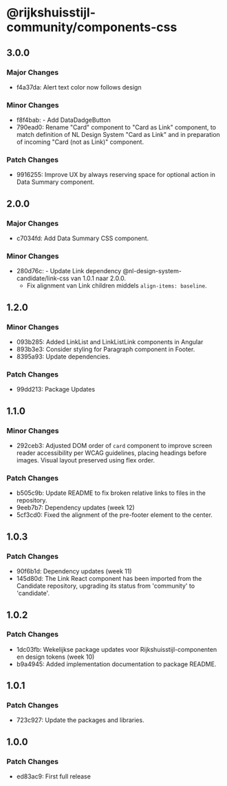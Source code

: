 # @rijkshuisstijl-community/components-css

## 3.0.0

### Major Changes

- f4a37da: Alert text color now follows design

### Minor Changes

- f8f4bab: - Add DataDadgeButton
- 790ead0: Rename "Card" component to "Card as Link" component, to match definition of NL Design System "Card as Link" and in preparation of incoming "Card (not as Link)" component.

### Patch Changes

- 9916255: Improve UX by always reserving space for optional action in Data Summary component.

## 2.0.0

### Major Changes

- c7034fd: Add Data Summary CSS component.

### Minor Changes

- 280d76c: - Update Link dependency @nl-design-system-candidate/link-css van 1.0.1 naar 2.0.0.
  - Fix alignment van Link children middels `align-items: baseline`.

## 1.2.0

### Minor Changes

- 093b285: Added LinkList and LinkListLink components in Angular
- 893b3e3: Consider styling for Paragraph component in Footer.
- 8395a93: Update dependencies.

### Patch Changes

- 99dd213: Package Updates

## 1.1.0

### Minor Changes

- 292ceb3: Adjusted DOM order of `card` component to improve screen reader accessibility per WCAG guidelines, placing headings before images. Visual layout preserved using flex order.

### Patch Changes

- b505c9b: Update README to fix broken relative links to files in the repository.
- 9eeb7b7: Dependency updates (week 12)
- 5cf3cd0: Fixed the alignment of the pre-footer element to the center.

## 1.0.3

### Patch Changes

- 90f6b1d: Dependency updates (week 11)
- 145d80d: The Link React component has been imported from the Candidate repository, upgrading its status from 'community' to 'candidate'.

## 1.0.2

### Patch Changes

- 1dc03fb: Wekelijkse package updates voor Rijkshuisstijl-componenten en design tokens (week 10)
- b9a4945: Added implementation documentation to package README.

## 1.0.1

### Patch Changes

- 723c927: Update the packages and libraries.

## 1.0.0

### Patch Changes

- ed83ac9: First full release
